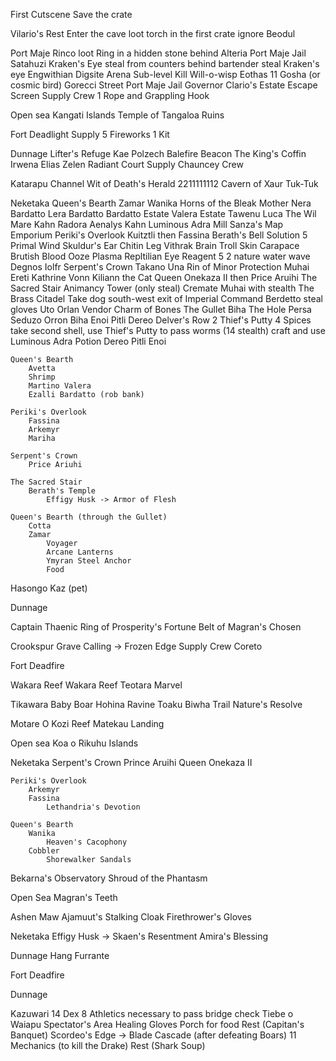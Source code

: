 First Cutscene
    Save the crate

Vilario's Rest
    Enter the cave
        loot torch in the first crate 
        ignore Beodul

Port Maje
    Rinco
    loot Ring in a hidden stone behind Alteria
    Port Maje Jail
    Satahuzi
    Kraken's Eye
        steal from counters behind bartender
        steal Kraken's eye
    Engwithian Digsite
    Arena Sub-level
        Kill Will-o-wisp
        Eothas 11
        Gosha (or cosmic bird)
    Gorecci Street
    Port Maje Jail
    Governor Clario's Estate
    Escape Screen
        Supply
            Crew
            1 Rope and Grappling Hook

Open sea
    Kangati Islands
        Temple of Tangaloa Ruins

Fort Deadlight
    Supply
        5 Fireworks
        1 Kit

Dunnage
    Lifter's Refuge
        Kae Polzech
    Balefire Beacon
    The King's Coffin
        Irwena
        Elias Zelen
    Radiant Court
    Supply
        Chauncey
        Crew

Katarapu Channel
    Wit of Death's Herald
        2211111112
    Cavern of Xaur Tuk-Tuk

Neketaka
    Queen's Bearth
        Zamar
        Wanika
            Horns of the Bleak Mother
        Nera Bardatto
        Lera Bardatto
        Bardatto Estate
        Valera Estate
        Tawenu
        Luca
        The Wil Mare
            Kahn
            Radora
            Aenalys
            Kahn
        Luminous Adra Mill
        Sanza's Map Emporium
    Periki's Overlook
        Kuitztli then Fassina
            Berath's Bell
            Solution 5
            Primal Wind
            Skuldur's Ear
            Chitin Leg
            Vithrak Brain
            Troll Skin
            Carapace
            Brutish Blood
            Ooze Plasma
            Repltilian Eye
            Reagent 5
            2 nature water wave
        Degnos
        Iolfr
    Serpent's Crown
        Takano
        Una
            Rin of Minor Protection
        Muhai
        Ereti
            Kathrine Vonn Kiliann the Cat
        Queen Onekaza II then Price Aruihi
    The Sacred Stair
        Animancy Tower (only steal)
        Cremate Muhai with stealth
    The Brass Citadel
        Take dog south-west exit of Imperial Command
        Berdetto steal gloves
        Uto
        Orlan Vendor
            Charm of Bones
    The Gullet
        Biha
        The Hole
            Persa
            Seduzo
            Orron
        Biha
        Enoi
        Pitli
        Dereo
        Delver's Row
            2 Thief's Putty
            4 Spices
            take second shell, use Thief's Putty to pass worms (14 stealth)
            craft and use Luminous Adra Potion
        Dereo
        Pitli
        Enoi
    
    Queen's Bearth
        Avetta
        Shrimp
        Martino Valera
        Ezalli Bardatto (rob bank)
    
    Periki's Overlook
        Fassina
        Arkemyr
        Mariha

    Serpent's Crown
        Price Ariuhi

    The Sacred Stair
        Berath's Temple
            Effigy Husk -> Armor of Flesh

    Queen's Bearth (through the Gullet)
        Cotta
        Zamar
            Voyager
            Arcane Lanterns
            Ymyran Steel Anchor
            Food

Hasongo
    Kaz (pet)

Dunnage

Captain Thaenic
    Ring of Prosperity's Fortune
    Belt of Magran's Chosen

Crookspur
    Grave Calling -> Frozen Edge
    Supply
        Crew
            Coreto

Fort Deadfire

Wakara Reef
    Wakara Reef
    Teotara Marvel

Tikawara
    Baby Boar
    Hohina Ravine
    Toaku Biwha Trail
        Nature's Resolve

Motare O Kozi
    Reef
    Matekau Landing

Open sea
    Koa o Rikuhu Islands

Neketaka
    Serpent's Crown
        Prince Aruihi
        Queen Onekaza II

    Periki's Overlook
        Arkemyr
        Fassina
            Lethandria's Devotion

    Queen's Bearth
        Wanika
            Heaven's Cacophony
        Cobbler
            Shorewalker Sandals

Bekarna's Observatory
    Shroud of the Phantasm

Open Sea
    Magran's Teeth

Ashen Maw
    Ajamuut's Stalking Cloak
    Firethrower's Gloves

Neketaka
    Effigy Husk -> Skaen's Resentment
    Amira's Blessing

Dunnage
    Hang Furrante

Fort Deadfire

Dunnage 

Kazuwari
    14 Dex 8 Athletics necessary to pass bridge check
    Tiebe o Waiapu
    Spectator's Area
        Healing Gloves
        Porch for food
        Rest (Capitan's Banquet)
    Scordeo's Edge -> Blade Cascade (after defeating Boars)
    11 Mechanics (to kill the Drake)
    Rest (Shark Soup)